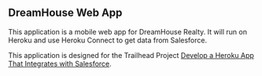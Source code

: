 DreamHouse Web App
------------------

This application is a mobile web app for DreamHouse Realty. It will run on Heroku and use Heroku Connect to get data from Salesforce.

This application is designed for the Trailhead Project [Develop a Heroku App That Integrates with Salesforce](https://trailhead.salesforce.com/content/learn/projects/develop-heroku-applications).

<!--a href="https://heroku.com/deploy" >
  <img src="https://www.herokucdn.com/deploy/button.svg" alt="Deploy FTD 2019">
</a!-->


